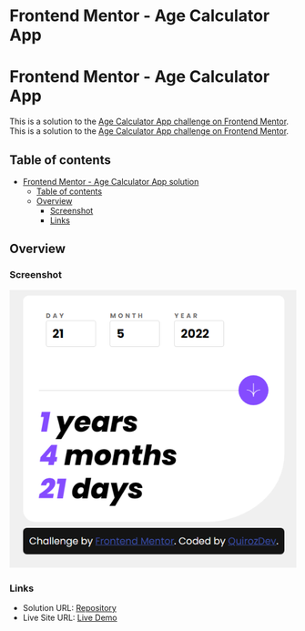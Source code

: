 # Frontend Mentor - Age Calculator App

# Frontend Mentor - Age Calculator App

This is a solution to the [Age Calculator App challenge on Frontend Mentor](https://www.frontendmentor.io/challenges/age-calculator-app-dF9DFFpj-Q/hub).
This is a solution to the [Age Calculator App challenge on Frontend Mentor](https://www.frontendmentor.io/challenges/age-calculator-app-dF9DFFpj-Q/hub).

## Table of contents

- [Frontend Mentor - Age Calculator App solution](#frontend-mentor---age-calculator-app-solution)
  - [Table of contents](#table-of-contents)
  - [Overview](#overview)
    - [Screenshot](#screenshot)
    - [Links](#links)

## Overview

### Screenshot

![Screenshot](./dist/assets/screenshot.png)

### Links

- Solution URL: [Repository](https://github.com/Quirozdev/AgeCalculatorApp)
- Live Site URL: [Live Demo](https://quirozdev.github.io/AgeCalculatorApp/)
